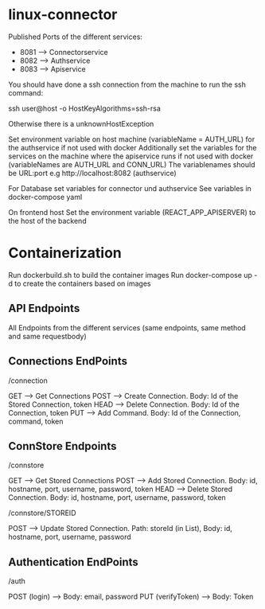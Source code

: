 # linux-connector

Published Ports of the different services:
* 8081 --> Connectorservice
* 8082 --> Authservice
* 8083 --> Apiservice

You should have done a ssh connection from the machine to run the ssh command:

ssh user@host -o HostKeyAlgorithms=ssh-rsa

Otherwise there is a unknownHostException

Set environment variable on host machine (variableName = AUTH_URL) for the authservice if not used with docker
Additionally set the variables for the services on the machine where the apiservice runs if not used with docker (variableNames are AUTH_URL and CONN_URL)
The variablenames should be URL:port e.g http://localhost:8082 (authservice)

For Database set variables for connector und authservice
See variables in docker-compose yaml


On frontend host Set the environment variable (REACT_APP_APISERVER) to the host of the backend

# Containerization
Run dockerbuild.sh to build the container images
Run docker-compose up -d to create the containers based on images

## API Endpoints
All Endpoints from the different services (same endpoints, same method and same requestbody)

## Connections EndPoints
/connection 

GET --> Get Connections
POST --> Create Connection. Body: Id of the Stored Connection, token
HEAD --> Delete Connection. Body: Id of the Connection, token
PUT --> Add Command. Body: Id of the Connection, command, token


## ConnStore Endpoints
/connstore

GET --> Get Stored Connections
POST --> Add Stored Connection. Body: id, hostname, port, username, password, token
HEAD --> Delete Stored Connection. Body: id, hostname, port, username, password, token


/connstore/STOREID

POST --> Update Stored Connection. Path: storeId (in List), Body: id, hostname, port, username, password


## Authentication EndPoints
/auth

POST (login) --> Body: email, password
PUT (verifyToken) --> Body: Token
